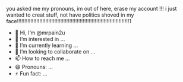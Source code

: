 you asked me my pronouns, im out of here, erase my account !!! i just wanted to creat stuff, not have politics shoved in my face!!!!!!!!!!!!!!!!!!!!!!!!!!!!!!!!!!!!!!!!!!!!!!!!!!!!!!!!!!!!!!!!!!!!!!!!!!!1
- 👋 Hi, I’m @mrpain2u
- 👀 I’m interested in ...
- 🌱 I’m currently learning ...
- 💞️ I’m looking to collaborate on ...
- 📫 How to reach me ...
- 😄 Pronouns: ...
- ⚡ Fun fact: ...

<!---
mrpain2u/mrpain2u is a ✨ special ✨ repository because its `README.md` (this file) appears on your GitHub profile.
You can click the Preview link to take a look at your changes.
--->
